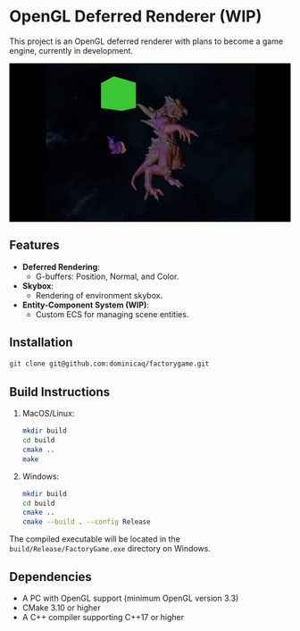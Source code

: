 # OpenGL Deferred Renderer (WIP)

This project is an OpenGL deferred renderer with plans to become a game engine, currently in development.

<div style="text-align: center;">
    <img src="./resources/demo.gif" alt="Demo" style="display: block; margin: 0 auto; border: none;">
</div>


## Features

- **Deferred Rendering**:
    - G-buffers: Position, Normal, and Color.
- **Skybox**:
    - Rendering of environment skybox.
- **Entity-Component System (WIP)**:
    - Custom ECS for managing scene entities.

## Installation
```sh
git clone git@github.com:dominicaq/factorygame.git
```

## Build Instructions

1. MacOS/Linux:
    ```sh
    mkdir build
    cd build
    cmake ..
    make
    ```
2. Windows:
    ```sh
    mkdir build
    cd build
    cmake ..
    cmake --build . --config Release
    ```
The compiled executable will be located in the `build/Release/FactoryGame.exe` directory on Windows.

## Dependencies

- A PC with OpenGL support (minimum OpenGL version 3.3)
- CMake 3.10 or higher
- A C++ compiler supporting C++17 or higher

